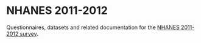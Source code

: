 # NHANES 2011-2012 
Questionnaires, datasets and related documentation for the [NHANES 2011-2012 survey](https://wwwn.cdc.gov/nchs/nhanes/continuousnhanes/default.aspx?BeginYear=2011).
